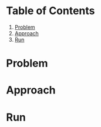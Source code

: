 # Table of Contents
1. [Problem](README.md#problem)
2. [Approach](README.md#approach)
3. [Run](README.md#run)

# Problem


# Approach


# Run

